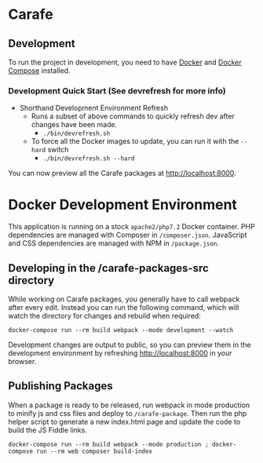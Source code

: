 # Carafe

## Development

To run the project in development, you need to have [Docker](https://www.docker.com/) and
[Docker Compose](https://docs.docker.com/compose/) installed.

### Development Quick Start (See devrefresh for more info)
  - Shorthand Development Environment Refresh
    - Runs a subset of above commands to quickly refresh dev after changes have been made.
      - `./bin/devrefresh.sh`
    - To force all the Docker images to update, you can run it with the `--hard` switch
      - `./bin/devrefresh.sh --hard`

You can now preview all the Carafe packages at [http://localhost:8000](http://localhost:8000).

# Docker Development Environment

This application is running on a stock `apache2/php7.2` Docker container.
PHP dependencies are managed with Composer in `/composer.json`.
JavaScript and CSS dependencies are managed with NPM in `/package.json`.

## Developing in the /carafe-packages-src directory

While working on Carafe packages, you generally have to call webpack after every edit.
Instead you can run the following command, which will watch the directory for changes and rebuild when required:

```
docker-compose run --rm build webpack --mode development --watch
```

Development changes are output to public, so you can preview them in the development environment by refreshing [http://localhost:8000](http://localhost:8000) in your browser.

## Publishing Packages
When a package is ready to be released, run webpack in mode production to minify js and css files and deploy to `/carafe-package`. Then run the php helper script to generate a new index.html page and update the code to build the JS Fiddle links.

```
docker-compose run --rm build webpack --mode production ; docker-compose run --rm web composer build-index
```
